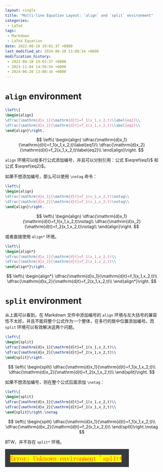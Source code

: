 ```yaml
---
layout: single
title: "Multi-line Equation Layout: `align` and `split` environment"
categories:
 - LaTeX
tags:
 - Markdown
 - LaTeX Equation
date: 2022-08-18 19:01:37 +0800
last_modified_at: 2024-06-20 13:00:34 +0800
modification_history:
 - 2022-08-18 19:01:37 +0800
 - 2023-11-04 14:56:54 +0800
 - 2024-06-20 13:00:34 +0800
---
```


# `align` environment

```latex
\left\{
\begin{align}
\dfrac{\mathrm{d}x_1}{\mathrm{d}t}=f_1(x_1,x_2,t)\label{eq1}\\
\dfrac{\mathrm{d}x_2}{\mathrm{d}t}=f_2(x_1,x_2,t)\label{eq2}\\
\end{align}\right.
```

$$
\left\{
\begin{align}
\dfrac{\mathrm{d}x_1}{\mathrm{d}t}=f_1(x_1,x_2,t)\label{eq1}\\
\dfrac{\mathrm{d}x_2}{\mathrm{d}t}=f_2(x_1,x_2,t)\label{eq2}\\
\end{align}\right.
$$

`align` 环境可以给多行公式添加编号，并且可以分别引用：公式 $\eqref{eq1}$ 和公式 $\eqref{eq2}$。

如果不想添加编号，那么可以使用 `\notag` 命令：

```latex
\left\{
\begin{align}
\dfrac{\mathrm{d}x_1}{\mathrm{d}t}=f_1(x_1,x_2,t)\notag\\
\dfrac{\mathrm{d}x_2}{\mathrm{d}t}=f_2(x_1,x_2,t)\notag\\
\end{align}\right.
```


$$
\left\{
\begin{align}
\dfrac{\mathrm{d}x_1}{\mathrm{d}t}=f_1(x_1,x_2,t)\notag\\
\dfrac{\mathrm{d}x_2}{\mathrm{d}t}=f_2(x_1,x_2,t)\notag\\
\end{align}\right.
$$

或者直接使用 `align*` 环境。

```latex
\left\{
\begin{align*}
\dfrac{\mathrm{d}x_1}{\mathrm{d}t}=f_1(x_1,x_2,t)\\
\dfrac{\mathrm{d}x_2}{\mathrm{d}t}=f_2(x_1,x_2,t)\\
\end{align*}\right.
```

$$
\left\{
\begin{align*}
\dfrac{\mathrm{d}x_1}{\mathrm{d}t}=f_1(x_1,x_2,t)\\
\dfrac{\mathrm{d}x_2}{\mathrm{d}t}=f_2(x_1,x_2,t)\\
\end{align*}\right.
$$

# `split` environment

从上面可以看到，在 Markdown 文件中添加编号的 `align` 环境与左大括号的兼容性不太好。并且不能将整个公式作为一个整体，在多行的居中位置添加编号。而 `split` 环境可以有效解决这两个问题。

```latex
\left\{
\begin{split}
\dfrac{\mathrm{d}x_1}{\mathrm{d}t}=f_1(x_1,x_2,t)\\
\dfrac{\mathrm{d}x_2}{\mathrm{d}t}=f_2(x_1,x_2,t)\\
\end{split}\right.
```

$$
\left\{
\begin{split}
\dfrac{\mathrm{d}x_1}{\mathrm{d}t}=f_1(x_1,x_2,t)\\
\dfrac{\mathrm{d}x_2}{\mathrm{d}t}=f_2(x_1,x_2,t)\\
\end{split}\right.
$$

如果不想添加编号，则在整个公式后面添加 `\notag`：

```latex
\left\{
\begin{split}
\dfrac{\mathrm{d}x_1}{\mathrm{d}t}=f_1(x_1,x_2,t)\\
\dfrac{\mathrm{d}x_2}{\mathrm{d}t}=f_2(x_1,x_2,t)\\
\end{split}\right.\notag
```

$$
\left\{
\begin{split}
\dfrac{\mathrm{d}x_1}{\mathrm{d}t}=f_1(x_1,x_2,t)\\
\dfrac{\mathrm{d}x_2}{\mathrm{d}t}=f_2(x_1,x_2,t)\\
\end{split}\right.\notag
$$

BTW，并不存在 `split*` 环境。

<img src="https://github.com/HelloWorld-1017/blog-images/blob/main/migration/imgpersonal/image-20220818190050788.png?raw=true" alt="image-20220818190050788" style="zoom:50%;" />





